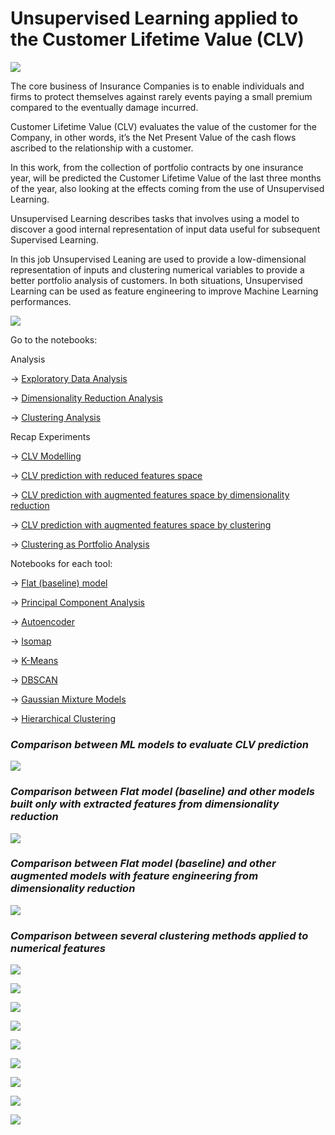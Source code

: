 # Unsupervised Learning applied to the Customer Lifetime Value (CLV) 

![](https://wilsonprintingusa.com/wp-content/uploads/2015/02/Customer-Lifetime-Value-Wilson-Printing.jpg)

The core business of Insurance Companies is to enable individuals and firms to protect themselves against rarely events paying a small premium compared to the eventually damage incurred.

Customer Lifetime Value (CLV) evaluates the value of the customer for the Company, in other words, it’s the Net Present Value of the cash flows ascribed to the relationship with a customer. 

In this work, from the collection of portfolio contracts by one insurance year, will be predicted the Customer Lifetime Value of the last three months of the year, also looking at the effects coming from the use of Unsupervised Learning. 

Unsupervised Learning describes tasks that involves using a model to discover a good internal representation of input data useful for subsequent Supervised Learning. 

In this job Unsupervised Leaning are used to provide a low-dimensional representation of inputs and clustering numerical variables to provide a better portfolio analysis of customers. In both situations, Unsupervised Learning can be used as feature engineering to improve Machine Learning performances.

![](images/UL_CLV_Roadmap_2.jpg)

Go to the notebooks:

Analysis

-> [Exploratory Data Analysis](https://github.com/claudio1975/Customer_Lifetime_Value/blob/main/UL_CLV_EDA_OK2.ipynb)

-> [Dimensionality Reduction Analysis](https://github.com/claudio1975/Customer_Lifetime_Value/blob/main/UL_CLV_dim_reduction_analysis_OK3.ipynb)

-> [Clustering Analysis](https://github.com/claudio1975/Customer_Lifetime_Value/blob/main/UL_CLV_clustering_analysis_OK3.ipynb)

Recap Experiments

-> [CLV Modelling](https://github.com/claudio1975/Customer_Lifetime_Value/blob/main/UL_CLV_catch_up_models_rmse_OK3.ipynb)

-> [CLV prediction with reduced features space](https://github.com/claudio1975/Customer_Lifetime_Value/blob/main/UL_CLV_catch_up_dim_reduction_only_OK4.ipynb)

-> [CLV prediction with augmented features space by dimensionality reduction](https://github.com/claudio1975/Customer_Lifetime_Value/blob/main/UL_CLV_catch_up_fe_dim_reduction_OK4.ipynb)

-> [CLV prediction with augmented features space by clustering](https://github.com/claudio1975/Customer_Lifetime_Value/blob/main/UL_CLV_catch_up_clustering_OK3.ipynb)

-> [Clustering as Portfolio Analysis](https://github.com/claudio1975/Customer_Lifetime_Value/blob/main/UL_CLV_catch_up_clustering_viz_OK.ipynb)

Notebooks for each tool:

-> [Flat (baseline) model](https://github.com/claudio1975/Customer_Lifetime_Value/blob/main/UL_CLV_Flat_OK2.ipynb)

-> [Principal Component Analysis](https://github.com/claudio1975/Customer_Lifetime_Value/blob/main/UL_CLV_PCA_OK.ipynb)

-> [Autoencoder](https://github.com/claudio1975/Customer_Lifetime_Value/blob/main/UL_CLV_autoencoder_OK.ipynb)

-> [Isomap](https://github.com/claudio1975/Customer_Lifetime_Value/blob/main/UL_CLV_isomap_OK.ipynb)

-> [K-Means](https://github.com/claudio1975/Customer_Lifetime_Value/blob/main/UL_CLV_KMeans_OK.ipynb)

-> [DBSCAN](https://github.com/claudio1975/Customer_Lifetime_Value/blob/main/UL_CLV_DBSCAN_OK.ipynb)

-> [Gaussian Mixture Models](https://github.com/claudio1975/Customer_Lifetime_Value/blob/main/UL_CLV_GMM_OK.ipynb)

-> [Hierarchical Clustering](https://github.com/claudio1975/Customer_Lifetime_Value/blob/main/UL_CLV_hierachical_OK.ipynb)

### *Comparison between ML models to evaluate CLV prediction*

![](images/models.png)

### *Comparison between Flat model (baseline) and other models built only with extracted features from dimensionality reduction*

![](images/prediction_dim_reduction_only.png)

### *Comparison between Flat model (baseline) and other augmented models with feature engineering from dimensionality reduction*

![](images/prediction_fe_dim_reduction.png)

### *Comparison between several clustering methods applied to numerical features*

![](images/tsne_kmeans_2D_v2.png)

![](images/tsne_kmeans_3D_v2.png)

![](images/tsne_dbscan_2D.png)

![](images/tsne_dbscan_3D.png)

![](images/tsne_gmm_2D.png)

![](images/tsne_gmm_3D.png)

![](images/dendogram.png)

![](images/tsne_hc_2D.png)

![](images/tsne_hc_3D.png)






